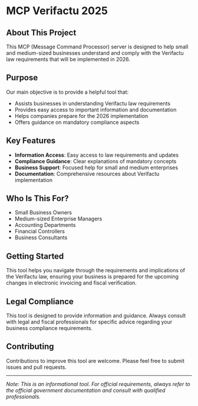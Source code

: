 # MCP Verifactu 2025

## About This Project
This MCP (Message Command Processor) server is designed to help small and medium-sized businesses understand and comply with the Verifactu law requirements that will be implemented in 2026.

## Purpose
Our main objective is to provide a helpful tool that:
- Assists businesses in understanding Verifactu law requirements
- Provides easy access to important information and documentation
- Helps companies prepare for the 2026 implementation
- Offers guidance on mandatory compliance aspects

## Key Features
- **Information Access**: Easy access to law requirements and updates
- **Compliance Guidance**: Clear explanations of mandatory concepts
- **Business Support**: Focused help for small and medium enterprises
- **Documentation**: Comprehensive resources about Verifactu implementation

## Who Is This For?
- Small Business Owners
- Medium-sized Enterprise Managers
- Accounting Departments
- Financial Controllers
- Business Consultants

## Getting Started
This tool helps you navigate through the requirements and implications of the Verifactu law, ensuring your business is prepared for the upcoming changes in electronic invoicing and fiscal verification.

## Legal Compliance
This tool is designed to provide information and guidance. Always consult with legal and fiscal professionals for specific advice regarding your business compliance requirements.

## Contributing
Contributions to improve this tool are welcome. Please feel free to submit issues and pull requests.

---
*Note: This is an informational tool. For official requirements, always refer to the official government documentation and consult with qualified professionals.*